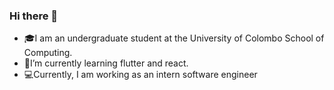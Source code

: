 ### Hi there 👋
- 🎓I am an undergraduate student at the University of Colombo School of Computing.
- 🌱I’m currently learning flutter and react.
- 💻Currently, I am working as an intern software engineer

<!--
**hansika123/hansika123** is a ✨ _special_ ✨ repository because its `README.md` (this file) appears on your GitHub profile.

Here are some ideas to get you started:

- 🎓I am an undergraduate student at the University of Colombo School of Computing.
- 🌱I’m currently learning flutter and react.
- 💻Currently, I am working as an intern software engineer
-->
